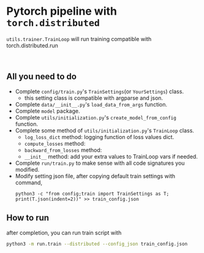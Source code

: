 # Pytorch pipeline with `torch.distributed`

`utils.trainer.TrainLoop` will run training compatible with torch.distributed.run

<br>

## All you need to do

* Complete `config/train.py`'s `TrainSettings`(or `YourSettings`) class.
  * this setting class is compatible with argparse and json.
* Complete `data/__init__.py`'s `load_data_from_args` function.
* Complete `model` package.
* Complete `utils/initialization.py`'s `create_model_from_config` function.
* Complete some method of `utils/initialization.py`'s `TrainLoop` class.
  * `log_loss_dict` method: logging function of loss values dict.
  * `compute_losses` method: 
  * `backward_from_losses` method:
  * `__init__` method: add your extra values to TrainLoop vars if needed.
* Complete `run/train.py` to make sense with all code signatures you modified.
* Modify setting json file, after copying default train settings with command,
  ```
  python3 -c "from config;train import TrainSettings as T; print(T.json(indent=2))" >> train_config.json
  ```

## How to run

after completion, you can run train script with

```bash
python3 -m run.train --distributed --config_json train_config.json
```
